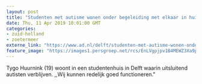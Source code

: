 ```yaml
---
layout: post
title: "Studenten met autisme wonen onder begeleiding met elkaar in huis: 'Eigenlijk zijn wij heel normaal’"
date: Thu, 11 Apr 2019 10:01:00 GMT
categories: 
- zuid-holland 
- zoetermeer 
externe_link: "https://www.ad.nl/delft/studenten-met-autisme-wonen-onder-begeleiding-met-elkaar-in-huis-eigenlijk-zijn-wij-heel-normaal~a40fb048/"
feature_image: "https://images1.persgroep.net/rcs/EnLVgpjpv1B4MEWZ3Xa9pPXzYmg/diocontent/144975583/_fitwidth/400/?appId=21791a8992982cd8da851550a453bd7f&quality=0.7"
---
```


Tygo Huurnink (19) woont in een studentenhuis in Delft waarin uitsluitend autisten verblijven. ,,Wij kunnen redelijk goed functioneren."
